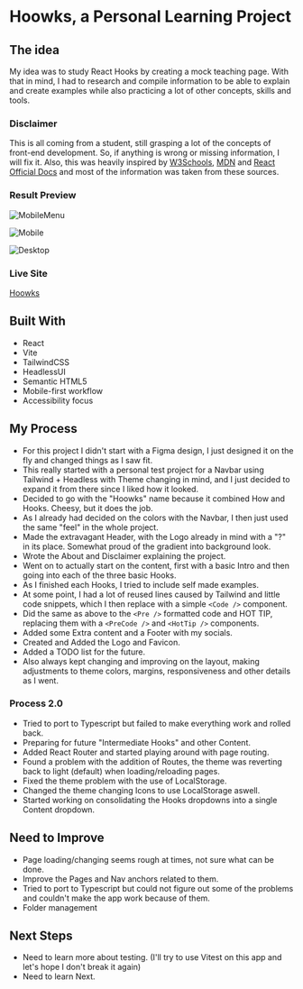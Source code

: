 # Hoowks, a Personal Learning Project

## The idea
My idea was to study React Hooks by creating a mock teaching page. With that in mind, I had to research and compile information to be able to explain and create examples while also practicing a lot of other concepts, skills and tools.

### Disclaimer
This is all coming from a student, still grasping a lot of the concepts of front-end development. So, if anything is wrong or missing information, I will fix it. Also, this was heavily inspired by [W3Schools](https://www.w3schools.com/), [MDN](https://developer.mozilla.org/en-US/) and [React Official Docs](https://reactjs.org/docs/getting-started.html) and most of the information was taken from these sources.

### Result Preview

![MobileMenu](/MobileMenu.png)

![Mobile](/Mobile.png)

![Desktop](/Desktop.png)

### Live Site
[Hoowks](https://hoowks.netlify.app/)

## Built With

- React
- Vite
- TailwindCSS
- HeadlessUI
- Semantic HTML5
- Mobile-first workflow
- Accessibility focus

## My Process

- For this project I didn't start with a Figma design, I just designed it on the fly and changed things as I saw fit.
- This really started with a personal test project for a Navbar using Tailwind + Headless with Theme changing in mind, and I just decided to expand it from there since I liked how it looked.
- Decided to go with the "Hoowks" name because it combined How and Hooks. Cheesy, but it does the job.
- As I already had decided on the colors with the Navbar, I then just used the same "feel" in the whole project.
- Made the extravagant Header, with the Logo already in mind with a "?" in its place. Somewhat proud of the gradient into background look.
- Wrote the About and Disclaimer explaining the project.
- Went on to actually start on the content, first with a basic Intro and then going into each of the three basic Hooks.
- As I finished each Hooks, I tried to include self made examples.
- At some point, I had a lot of reused lines caused by Tailwind and little code snippets, which I then replace with a simple `<Code />` component.
- Did the same as above to the `<Pre />` formatted code and HOT TIP, replacing them with a `<PreCode />` and `<HotTip />` components.
- Added some Extra content and a Footer with my socials.
- Created and Added the Logo and Favicon.
- Added a TODO list for the future.
- Also always kept changing and improving on the layout, making adjustments to theme colors, margins, responsiveness and other details as I went.

### Process 2.0
- Tried to port to Typescript but failed to make everything work and rolled back.
- Preparing for future "Intermediate Hooks" and other Content.
- Added React Router and started playing around with page routing.
- Found a problem with the addition of Routes, the theme was reverting back to light (default) when loading/reloading pages.
- Fixed the theme problem with the use of LocalStorage.
- Changed the theme changing Icons to use LocalStorage aswell.
- Started working on consolidating the Hooks dropdowns into a single Content dropdown.

## Need to Improve

- Page loading/changing seems rough at times, not sure what can be done.
- Improve the Pages and Nav anchors related to them.
- Tried to port to Typescript but could not figure out some of the problems and couldn't make the app work because of them.
- Folder management

## Next Steps

- Need to learn more about testing. (I'll try to use Vitest on this app and let's hope I don't break it again)
- Need to learn Next.
